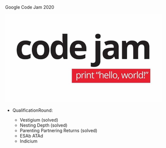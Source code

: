 Google Code Jam 2020

<img src="https://github.com/rafaelfigueredog/CodeJam/blob/master/pictures/codeJam.jpg" width=“150”/>

* QualificationRound:

    - Vestigium (solved)
    - Nesting Depth (solved)
    - Parenting Partnering Returns (solved)
    - ESAb ATAd
    - Indicium
